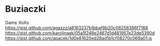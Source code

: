 # Buziaczki
Game XoXo
https://gist.github.com/agazzz/a8163237b1bbaf8b20c08258386f7168
https://gist.github.com/karolinaak/05a1f248e2467d1d481957e23de5390d
https://gist.github.com/apacek/1d0e81620ed28ad1b1cf08270c069a01.js

